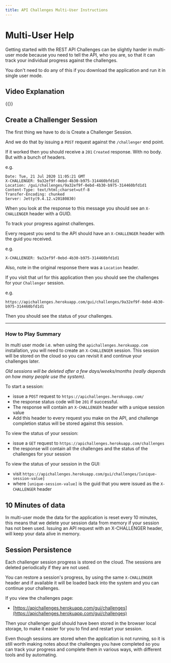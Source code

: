 ```yaml
---
title: API Challenges Multi-User Instructions
---
```


# Multi-User Help

Getting started with the REST API Challenges can be slightly harder in multi-user mode because you need to tell the API, who you are, so that it can track your individual progress against the challenges.

You don't need to do any of this if you download the application and run it in single user mode.

## Video Explanation

{{<youtube-embed key="XBsM9f9xrhI">}}


## Create a Challenger Session

The first thing we have to do is Create a Challenger Session.

And we do that by issuing a `POST` request against the `/challenger` end point.

If it worked then you should receive a `201` `Created` response. With no body. But with a bunch of headers.

e.g.

~~~~~~~~
Date: Tue, 21 Jul 2020 11:05:21 GMT
X-CHALLENGER: 9a32ef9f-0ebd-4b30-b975-314460bfd1d1
Location: /gui/challenges/9a32ef9f-0ebd-4b30-b975-314460bfd1d1
Content-Type: text/html;charset=utf-8
Transfer-Encoding: chunked
Server: Jetty(9.4.12.v20180830)
~~~~~~~~

When you look at the response to this message you should see an `X-CHALLENGER` header with a GUID.

To track your progress against challenges.

Every request you send to the API should have an `X-CHALLENGER` header with the guid you received.

e.g.

~~~~~~~~
X-CHALLENGER: 9a32ef9f-0ebd-4b30-b975-314460bfd1d1
~~~~~~~~

Also, note in the original response there was a `Location` header.

If you visit that url for this application then you should see the challenges for your `Challenger` session.

e.g.

~~~~~~~~
https://apichallenges.herokuapp.com/gui/challenges/9a32ef9f-0ebd-4b30-b975-314460bfd1d1
~~~~~~~~

Then you should see the status of your challenges.

---

### How to Play Summary

In multi user mode i.e. when using the `apichallenges.herokuapp.com` installation, you will need to create an `X-CHALLENGER` session. This session will be stored on the cloud so you can revisit it and continue your challenges later.

_Old sessions will be deleted after a few days/weeks/months (really depends on how many people use the system)._

To start a session:

- issue a `POST` request to `https://apichallenges.herokuapp.com/`
- the response status code will be `201` if successful.
- The response will contain an `X-CHALLENGER` header with a unique session value
- Add this header to every request you make on the API, and challenge completion status will be stored against this session.

To view the status of your session:

- issue a `GET` request to `https://apichallenges.herokuapp.com/challenges`
- the response will contain all the challenges and the status of the challenges for your session

To view the status of your session in the GUI:

- visit `https://apichallenges.herokuapp.com/gui/challenges/[unique-session-value]`
- where `[unique-session-value]` is the guid that you were issued as the `X-CHALLENGER` header


## 10 Minutes of data

In multi-user mode the data for the application is reset every 10 minutes, this means that we delete your session data from memory if your session has not been used. Issuing an API request with an X-CHALLENGER header, will keep your data alive in memory.

## Session Persistence

Each challenger session progress is stored on the cloud. The sessions are deleted periodically if they are not used.

You can restore a session's progress, by using the same `X-CHALLENGER` header and if available it will be loaded back into the system and you can continue your challenges.

If you view the challenges page:

- [https://apichallenges.herokuapp.com/gui/challenges](https://apichallenges.herokuapp.com/gui/challenges)

Then your challenger guid should have been stored in the browser local storage, to make it easier for you to find and restart your session.

Even though sessions are stored when the application is not running, so it is still worth making notes about the challenges you have completed so you can track your progress and complete them in various ways, with different tools and by automating.

